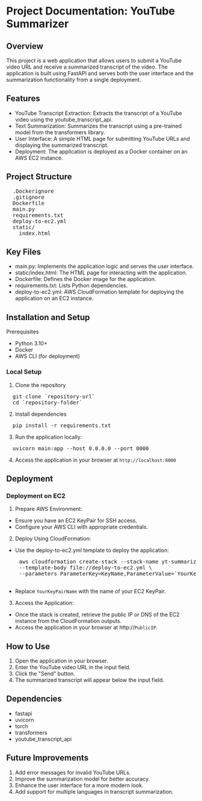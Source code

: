 # Project Documentation: YouTube Summarizer
## Overview
This project is a web application that allows users to submit a YouTube video URL and receive a summarized transcript of the video. The application is built using FastAPI and serves both the user interface and the summarization functionality from a single deployment.

## Features
* YouTube Transcript Extraction: Extracts the transcript of a YouTube video using the youtube_transcript_api.
* Text Summarization: Summarizes the transcript using a pre-trained model from the transformers library.
* User Interface: A simple HTML page for submitting YouTube URLs and displaying the summarized transcript.
* Deployment: The application is deployed as a Docker container on an AWS EC2 instance.

## Project Structure
<pre>
  .Dockerignore
  .gitignore
  Dockerfile
  main.py
  requirements.txt
  deploy-to-ec2.yml
  static/
    index.html
</pre>

## Key Files
* main.py: Implements the application logic and serves the user interface.
* static/index.html: The HTML page for interacting with the application.
* Dockerfile: Defines the Docker image for the application.
* requirements.txt: Lists Python dependencies.
* deploy-to-ec2.yml: AWS CloudFormation template for deploying the application on an EC2 instance.

## Installation and Setup
Prerequisites
* Python 3.10+
* Docker
* AWS CLI (for deployment)

### Local Setup
1. Clone the repository
<pre>
  git clone `repository-url`
  cd `repository-folder`
</pre>

2. Install dependencies
<pre>
  pip install -r requirements.txt
</pre>

3. Run the application locally:
<pre>
  uvicorn main:app --host 0.0.0.0 --port 8000
</pre>
4. Access the application in your browser at `http://localhost:8000`

## Deployment
### Deployment on EC2
1. Prepare AWS Environment:
  * Ensure you have an EC2 KeyPair for SSH access.
  * Configure your AWS CLI with appropriate credentials.
2. Deploy Using CloudFormation:
  * Use the deploy-to-ec2.yml template to deploy the application:
  <pre>
    aws cloudformation create-stack --stack-name yt-summarizer-stack \
    --template-body file://deploy-to-ec2.yml \
    --parameters ParameterKey=KeyName,ParameterValue=`YourKeyPairName`
  </pre>
  * Replace `YourKeyPairName` with the name of your EC2 KeyPair.

3. Access the Application:

  * Once the stack is created, retrieve the public IP or DNS of the EC2 instance from the CloudFormation outputs.
  * Access the application in your browser at http://`PublicIP`.

## How to Use
1. Open the application in your browser.
2. Enter the YouTube video URL in the input field.
3. Click the "Send" button.
4. The summarized transcript will appear below the input field.

## Dependencies
* fastapi
* uvicorn
* torch
* transformers
* youtube_transcript_api

## Future Improvements
1. Add error messages for invalid YouTube URLs.
2. Improve the summarization model for better accuracy.
3. Enhance the user interface for a more modern look.
4. Add support for multiple languages in transcript summarization.